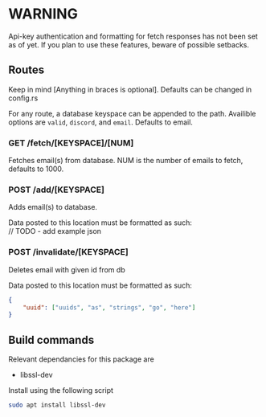 # WARNING
Api-key authentication and formatting for fetch responses has not been set as of yet. If you plan to use these features, beware of possible setbacks.


## Routes
Keep in mind \[Anything in braces is optional].
Defaults can be changed in config.rs

For any route, a database keyspace can be appended to the path. Availible options are `valid`, `discord`, and `email`. Defaults to email.


### GET /fetch/\[KEYSPACE]/\[NUM]
Fetches email(s) from database. NUM is the number of emails to fetch, defaults to 1000.

### POST /add/\[KEYSPACE]
Adds email(s) to database.

Data posted to this location must be formatted as such:  
// TODO - add example json

### POST /invalidate/\[KEYSPACE]
Deletes email with given id from db

Data posted to this location must be formatted as such:  
```json
{
    "uuid": ["uuids", "as", "strings", "go", "here"]
}
```


## Build commands
Relevant dependancies for this package are
* libssl-dev

Install using the following script
```sh
sudo apt install libssl-dev

```